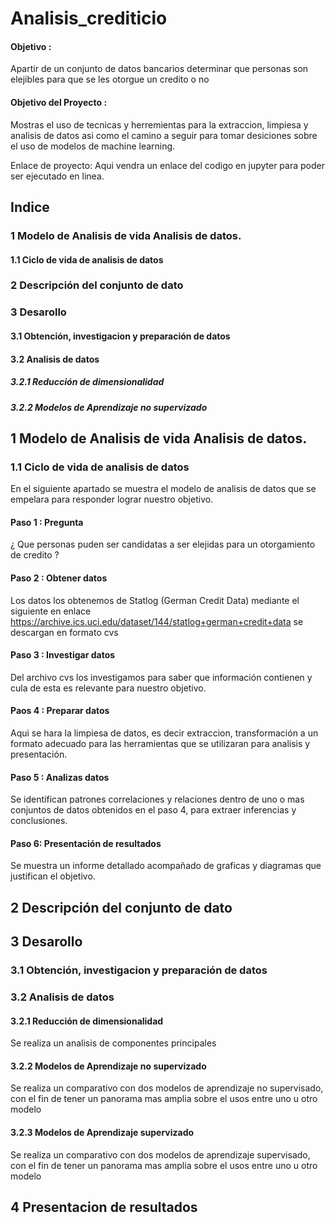 # Analisis_crediticio
#### Objetivo :             
Apartir de un conjunto de datos bancarios determinar que personas son elejibles para que se les otorgue un credito o no
#### Objetivo del Proyecto : 
Mostras el uso de tecnicas y herremientas para la extraccion, limpiesa y analisis de datos asi como el camino a seguir para tomar desiciones sobre el uso de modelos de machine learning.

Enlace de proyecto:     Aqui vendra un enlace del codigo en jupyter para poder ser ejecutado en linea.                        

## Indice
### 1 Modelo de Analisis de vida Analisis de datos.
#### 1.1 Ciclo de vida de analisis de datos
### 2 Descripción del conjunto de dato
### 3 Desarollo
#### 3.1 Obtención, investigacion y preparación de datos
#### 3.2 Analisis de datos
##### 3.2.1 Reducción de dimensionalidad
##### 3.2.2 Modelos de Aprendizaje no supervizado

## 1 Modelo de Analisis de vida Analisis de datos.

### 1.1 Ciclo de vida de analisis de datos
En el siguiente apartado se muestra el modelo de analisis de datos que se empelara para responder lograr nuestro objetivo.
#### Paso 1 : Pregunta 
¿ Que personas puden ser candidatas a ser elejidas para un otorgamiento de credito ?
#### Paso 2 : Obtener datos 
Los datos los obtenemos de Statlog (German Credit Data) mediante el siguiente en enlace https://archive.ics.uci.edu/dataset/144/statlog+german+credit+data se descargan en formato cvs
#### Paso 3 : Investigar datos
Del archivo cvs los investigamos para saber que información contienen y cula de esta es relevante para nuestro objetivo.
#### Paos 4 : Preparar datos
Aqui se hara la limpiesa de datos, es decir extraccion, transformación a un formato adecuado para las herramientas que se utilizaran para analisis y presentación.
#### Paso 5 : Analizas datos
Se identifican patrones correlaciones y relaciones dentro de uno o mas conjuntos de datos obtenidos en el paso 4, para extraer inferencias y conclusiones.
#### Paso 6: Presentación de resultados
Se muestra un informe detallado acompañado de graficas y diagramas que justifican el objetivo.

## 2 Descripción del conjunto de dato

## 3 Desarollo

### 3.1 Obtención, investigacion y preparación de datos

### 3.2 Analisis de datos
#### 3.2.1 Reducción de dimensionalidad 
 Se realiza un analisis de componentes principales
 
#### 3.2.2 Modelos de Aprendizaje no supervizado
Se realiza un comparativo con dos modelos de aprendizaje no supervisado, con el fin de tener un panorama mas amplia sobre el usos entre uno u otro modelo

#### 3.2.3 Modelos de Aprendizaje supervizado
Se realiza un comparativo con dos modelos de aprendizaje supervisado, con el fin de tener un panorama mas amplia sobre el usos entre uno u otro modelo

## 4 Presentacion de resultados


